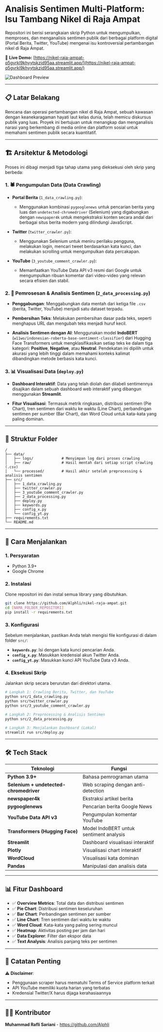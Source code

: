 # Analisis Sentimen Multi-Platform: Isu Tambang Nikel di Raja Ampat

Repositori ini berisi serangkaian skrip Python untuk mengumpulkan, memproses, dan menganalisis sentimen publik dari berbagai platform digital (Portal Berita, Twitter, YouTube) mengenai isu kontroversial pertambangan nikel di Raja Ampat.

🔗 **Live Demo:** [https://nikel-raja-ampat-q5gyrkl9khyytskzjd95aa.streamlit.app/](https://nikel-raja-ampat-q5gyrkl9khyytskzjd95aa.streamlit.app/)

![Dashboard Preview](https://github.com/user-attachments/assets/5c4fb1c5-50d9-45f8-9eb9-ec8033d49b41)

---

## 📋 Latar Belakang

Rencana dan operasi pertambangan nikel di Raja Ampat, sebuah kawasan dengan keanekaragaman hayati laut kelas dunia, telah memicu diskursus publik yang luas. Proyek ini bertujuan untuk menangkap dan menganalisis narasi yang berkembang di media online dan platform sosial untuk memahami sentimen publik secara kuantitatif.

---

## 🏗️ Arsitektur & Metodologi

Proses ini dibagi menjadi tiga tahap utama yang dieksekusi oleh skrip yang berbeda:

### 1. 🕷️ Pengumpulan Data (Data Crawling)

- **Portal Berita** (`1_data_crawling.py`): 
  - Menggunakan kombinasi `pygooglenews` untuk pencarian berita yang luas dan `undetected-chromedriver` (Selenium) yang digabungkan dengan `newspaper4k` untuk mengekstraksi konten secara andal dari berbagai situs berita modern yang dilindungi JavaScript.

- **Twitter** (`twitter_crawler.py`): 
  - Menggunakan Selenium untuk meniru perilaku pengguna, melakukan login, mencari tweet berdasarkan kata kunci, dan melakukan scrolling untuk mengumpulkan data percakapan.

- **YouTube** (`3_youtube_comment_crawler.py`): 
  - Memanfaatkan YouTube Data API v3 resmi dari Google untuk mengumpulkan ribuan komentar dari video-video yang relevan secara efisien dan stabil.

### 2. 🧹 Pemrosesan & Analisis Sentimen (`2_data_processing.py`)

- **Penggabungan**: Menggabungkan data mentah dari ketiga file `.csv` (berita, Twitter, YouTube) menjadi satu dataset terpadu.

- **Pembersihan Teks**: Melakukan pembersihan dasar pada teks, seperti menghapus URL dan mengubah teks menjadi huruf kecil.

- **Analisis Sentimen dengan AI**: Menggunakan model **IndoBERT** (`w11wo/indonesian-roberta-base-sentiment-classifier`) dari Hugging Face Transformers untuk mengklasifikasikan setiap teks ke dalam tiga kategori: **Positive**, **Negative**, atau **Neutral**. Pendekatan ini dipilih untuk akurasi yang lebih tinggi dalam memahami konteks kalimat dibandingkan metode berbasis kata kunci.

### 3. 📊 Visualisasi Data (`deploy.py`)

- **Dashboard Interaktif**: Data yang telah diolah dan dilabeli sentimennya disajikan dalam sebuah dashboard web interaktif yang dibangun menggunakan **Streamlit**.

- **Fitur Visualisasi**: Termasuk metrik ringkasan, distribusi sentimen (Pie Chart), tren sentimen dari waktu ke waktu (Line Chart), perbandingan sentimen per sumber (Bar Chart), dan Word Cloud untuk kata-kata yang paling dominan.

---

## 📁 Struktur Folder

```
/
├── data/
│   ├── logs/             # Menyimpan log dari proses crawling
│   ├── raw/              # Hasil mentah dari setiap script crawling (.csv)
│   └── processed/        # Hasil akhir setelah preprocessing & analisis sentimen
├── src/
│   ├── 1_data_crawling.py
│   ├── twitter_crawler.py
│   ├── 3_youtube_comment_crawler.py
│   ├── 2_data_processing.py
│   ├── deploy.py
│   ├── keywords.py
│   ├── config_x.py
│   └── config_yt.py
├── requirements.txt
└── README.md
```

---

## 🚀 Cara Menjalankan

### 1. Persyaratan

- Python 3.9+
- Google Chrome

### 2. Instalasi

Clone repositori ini dan instal semua library yang dibutuhkan.

```bash
git clone https://github.com/Alphli/nikel-raja-ampat.git
cd [NAMA_FOLDER_REPOSITORI]
pip install -r requirements.txt
```

### 3. Konfigurasi

Sebelum menjalankan, pastikan Anda telah mengisi file konfigurasi di dalam folder `src/`:

- **`keywords.py`**: Isi dengan kata kunci pencarian Anda.
- **`config_x.py`**: Masukkan kredensial akun Twitter Anda.
- **`config_yt.py`**: Masukkan kunci API YouTube Data v3 Anda.

### 4. Eksekusi Skrip

Jalankan skrip secara berurutan dari direktori utama.

```bash
# Langkah 1: Crawling Berita, Twitter, dan YouTube
python src/1_data_crawling.py
python src/twitter_crawler.py
python src/3_youtube_comment_crawler.py

# Langkah 2: Preprocessing & Analisis Sentimen
python src/2_data_processing.py

# Langkah 3: Menjalankan Dashboard (Lokal)
streamlit run src/deploy.py
```

---

## 🛠️ Tech Stack

| Teknologi | Fungsi |
|-----------|--------|
| **Python 3.9+** | Bahasa pemrograman utama |
| **Selenium + undetected-chromedriver** | Web scraping dengan anti-detection |
| **newspaper4k** | Ekstraksi artikel berita |
| **pygooglenews** | Pencarian berita Google News |
| **YouTube Data API v3** | Pengumpulan komentar YouTube |
| **Transformers (Hugging Face)** | Model IndoBERT untuk sentiment analysis |
| **Streamlit** | Dashboard visualisasi interaktif |
| **Plotly** | Visualisasi chart interaktif |
| **WordCloud** | Visualisasi kata dominan |
| **Pandas** | Manipulasi dan analisis data |

---

## 📊 Fitur Dashboard

- ✅ **Overview Metrics**: Total data dan distribusi sentimen
- ✅ **Pie Chart**: Distribusi sentimen keseluruhan
- ✅ **Bar Chart**: Perbandingan sentimen per sumber
- ✅ **Line Chart**: Tren sentimen dari waktu ke waktu
- ✅ **Word Cloud**: Kata-kata yang paling sering muncul
- ✅ **Heatmap**: Aktivitas posting per jam dan hari
- ✅ **Data Explorer**: Filter dan ekspor data
- ✅ **Text Analysis**: Analisis panjang teks per sentimen

---

## 📝 Catatan Penting

⚠️ **Disclaimer**: 
- Penggunaan scraper harus mematuhi Terms of Service platform terkait
- API YouTube memiliki kuota harian yang terbatas
- Kredensial Twitter/X harus dijaga kerahasiaannya

---

## 👨‍💻 Kontributor

**Muhammad Rafli Sariani** - https://github.com/Alphli


